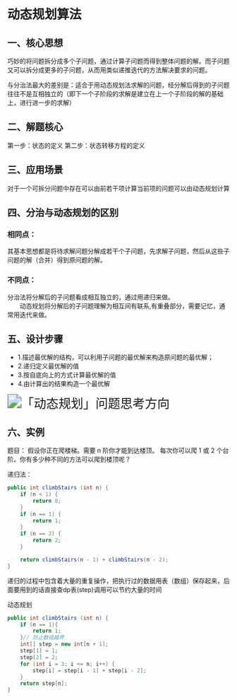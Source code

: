 # 动态规划算法
## 一、核心思想
巧妙的将问题拆分成多个子问题，通过计算子问题而得到整体问题的解。而子问题又可以拆分成更多的子问题，从而用类似递推迭代的方法解决要求的问题。<br>

与分治法最大的差别是：适合于用动态规划法求解的问题，经分解后得到的子问题往往不是互相独立的（即下一个子阶段的求解是建立在上一个子阶段的解的基础上，进行进一步的求解）



## 二、解题核心
第一步：状态的定义
		第二步：状态转移方程的定义



## 三、应用场景
对于一个可拆分问题中存在可以由前若干项计算当前项的问题可以由动态规划计算

## 四、分治与动态规划的区别
### 相同点：
其基本思想都是将待求解问题分解成若干个子问题，先求解子问题，然后从这些子问题的解（合并）得到原问题的解。
### 不同点：
 分治法将分解后的子问题看成相互独立的，通过用递归来做。<br>
　　动态规划将分解后的子问题理解为相互间有联系,有重叠部分，需要记忆，通常用迭代来做。 

## 五、设计步骤
- 1.描述最优解的结构，可以利用子问题的最优解来构造原问题的最优解；
- 2.递归定义最优解的值
- 3.按自底向上的方式计算最优解的值
- 4.由计算出的结果构造一个最优解



<img src="https://gitee.com/BlacksJack/picture-bed/raw/master/img/20200910181811.png" alt="「动态规划」问题思考方向" style="zoom:200%;" />



## 六、实例

题目：
假设你正在爬楼梯。需要 n 阶你才能到达楼顶。
每次你可以爬 1 或 2 个台阶。你有多少种不同的方法可以爬到楼顶呢？

递归法：

```Java
public int climbStairs (int n) {
    if (n < 1) {
        return 0;
    }
    if (n == 1) {
        return 1;
    }
    if (n == 2) {
        return 2;
    }

    return climbStairs(n - 1) + climbStairs(n - 2);
}
```


递归的过程中包含着大量的重复操作，把执行过的数据用表（数组）保存起来，后面要用到的话直接查dp表(step)调用可以节约大量的时间

动态规划

```java
public int climbStairs (int n) {
    if (n == 1){
        return 1;
    }// 防止数组越界
    int[] step = new int[n + 1];
    step[1] = 1;
    step[2] = 2;
    for (int i = 3; i <= n; i++) {
        step[i] = step[i - 1] + step[i - 2];
    }
    return step[n];
}
```

